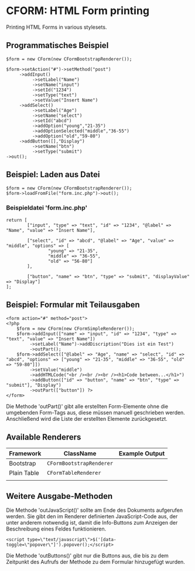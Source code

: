# CFORM: HTML Form printing

Printing HTML Forms in various stylesets.

## Programmatisches Beispiel

```
$form = new CForm(new CFormBootstrapRenderer());

$form->setAction("#")->setMethod("post")
     ->addInput()
          ->setLabel("Name")
          ->setName("input")
          ->setId("1234")
          ->setType("text")
          ->setValue("Insert Name")
     ->addSelect()
          ->setLabel("Age")
          ->setName("select")
          ->setId("abcd")
          ->addOption("young","21-35")
          ->addOptionSelected("middle","36-55")
          ->addOption("old","59-80")
     ->addButton([],"Display")
          ->setName("btn")
          ->setType("submit")
->out();
```

## Beispiel: Laden aus Datei

```
$form = new CForm(new CFormBootstrapRenderer());
$form->loadFromFile("form.inc.php")->out();
```

### Beispieldatei 'form.inc.php'
```
return [
        ["input", "type" => "text", "id" => "1234", "@label" => "Name", "value" => "Insert Name"],

        ["select", "id" => "abcd", "@label" => "Age", "value" => "middle", "options" => [
                "young" => "21-35",
                "middle" => "36-55",
                "old" => "56-80"]
        ],

        ["button", "name" => "btn", "type" => "submit", "displayValue" => "Display"]
];
```

## Beispiel: Formular mit Teilausgaben

```
<form action="#" method="post">
<?php
    $form = new CForm(new CFormSimpleRenderer());
    $form->addInput(["name" => "input", "id" => "1234", "type" => "text", "value" => "Insert Name"])
         ->setLabel("Name")->addDiscription("Dies ist ein Test")
         ->outPart();
    $form->addSelect(["@label" => "Age", "name" => "select", "id" => "abcd", "options" => ["young" => "21-35", "middle" => "36-55", "old" => "59-80"]])
         ->setValue("middle")
         ->addHTMLCode("<br /><br /><br /><h1>Code between...</h1>")
         ->addButton(["id" => "button", "name" => "btn", "type" => "submit"], "Display")
         ->outPart(["button"]) ?>
</form>
```
Die Methode 'outPart()' gibt alle erstellten Form-Elemente ohne die umgebenden Form-Tags aus, diese müssen manuell 
geschrieben werden. Anschließend wird die Liste der erstellten Elemente zurückgesetzt.

## Available Renderers

| Framework   | ClassName                | Example Output |
|-------------|--------------------------|----------------|
| Bootstrap   | `CFormBootstrapRenderer` |                |
| Plain Table | `CFormTableRenderer`     |                |
|             |                          |                |

## Weitere Ausgabe-Methoden

Die Methode 'outJavaScript()' sollte am Ende des Dokuments aufgerufen werden. Sie gibt den im Renderer definierten
JavaScript-Code aus, der unter anderem notwendig ist, damit die Info-Buttons zum Anzeigen der Beschreibung eines Feldes
funktionieren.
```
<script type=\"text/javascript\">$('[data-toggle=\"popover\"]').popover();</script>
```
Die Methode 'outButtons()' gibt nur die Buttons aus, die bis zu dem Zeitpunkt des Aufrufs der Methode zu dem Formular 
hinzugefügt wurden.
